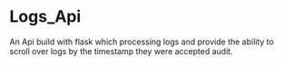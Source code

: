 # Logs_Api
An Api build with flask which processing logs and provide the ability to scroll over logs by the timestamp they were accepted audit.
